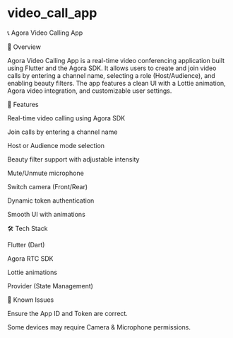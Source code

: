 # video_call_app

📞 Agora Video Calling App


📌 Overview

Agora Video Calling App is a real-time video conferencing application built using Flutter and the Agora SDK. It allows users to create and join video calls by entering a channel name, selecting a role (Host/Audience), and enabling beauty filters. The app features a clean UI with a Lottie animation, Agora video integration, and customizable user settings.



🚀 Features

Real-time video calling using Agora SDK

Join calls by entering a channel name

Host or Audience mode selection

Beauty filter support with adjustable intensity

Mute/Unmute microphone

Switch camera (Front/Rear)

Dynamic token authentication

Smooth UI with animations



🛠️ Tech Stack

Flutter (Dart)

Agora RTC SDK

Lottie animations

Provider (State Management)



🛑 Known Issues

Ensure the App ID and Token are correct.

Some devices may require Camera & Microphone permissions.